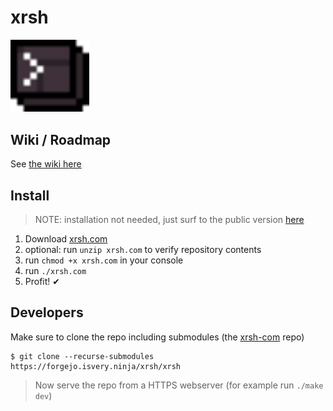 # xrsh

<img src='src/assets/logo.svg' width="25%"/>

## Wiki / Roadmap

See [the wiki here](https://forgejo.isvery.ninja/xrsh/xrsh/wiki/Home#milestones)

## Install 


> NOTE: installation not needed, just surf to the public version [here](https://coderofsalvation.github.io/xrsh)

1. Download [xrsh.com](https://forgejo.isvery.ninja/xrsh/xrsh/raw/branch/main/xrsh.com)
2. optional: run `unzip xrsh.com` to verify repository contents
3. run `chmod +x xrsh.com` in your console 
3. run `./xrsh.com`
4. Profit! ✔

## Developers 

Make sure to clone the repo including submodules (the [xrsh-com](https://forgejo.isvery.ninja/xrsh/xrsh-com) repo)

```
$ git clone --recurse-submodules https://forgejo.isvery.ninja/xrsh/xrsh
```

> Now serve the repo from a HTTPS webserver (for example run `./make dev`)


